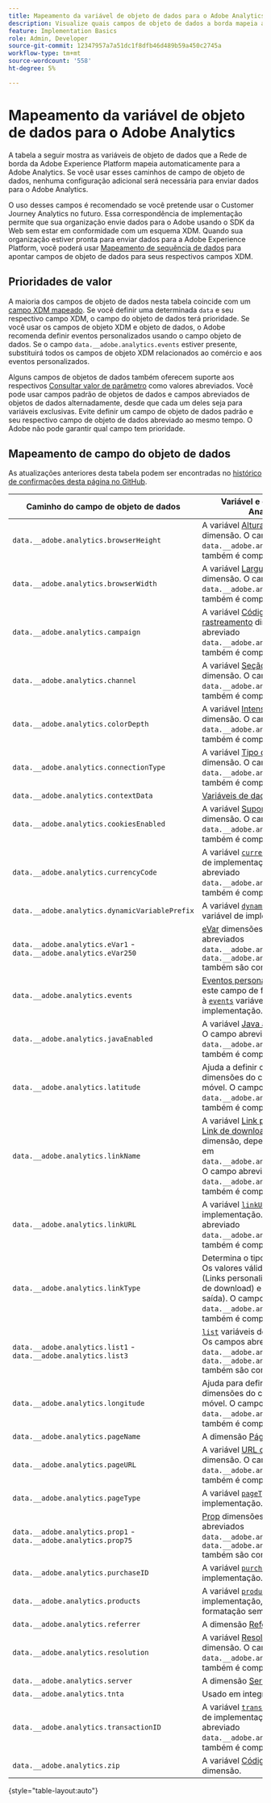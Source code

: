 ```yaml
---
title: Mapeamento da variável de objeto de dados para o Adobe Analytics
description: Visualize quais campos de objeto de dados a borda mapeia automaticamente para variáveis do Analytics.
feature: Implementation Basics
role: Admin, Developer
source-git-commit: 12347957a7a51dc1f8dfb46d489b59a450c2745a
workflow-type: tm+mt
source-wordcount: '558'
ht-degree: 5%

---
```


# Mapeamento da variável de objeto de dados para o Adobe Analytics

A tabela a seguir mostra as variáveis de objeto de dados que a Rede de borda da Adobe Experience Platform mapeia automaticamente para a Adobe Analytics. Se você usar esses caminhos de campo de objeto de dados, nenhuma configuração adicional será necessária para enviar dados para o Adobe Analytics.

O uso desses campos é recomendado se você pretende usar o Customer Journey Analytics no futuro. Essa correspondência de implementação permite que sua organização envie dados para o Adobe usando o SDK da Web sem estar em conformidade com um esquema XDM. Quando sua organização estiver pronta para enviar dados para a Adobe Experience Platform, você poderá usar [Mapeamento de sequência de dados](https://experienceleague.adobe.com/docs/experience-platform/datastreams/data-prep.html#mapping) para apontar campos de objeto de dados para seus respectivos campos XDM.

## Prioridades de valor

A maioria dos campos de objeto de dados nesta tabela coincide com um [campo XDM mapeado](xdm-var-mapping.md). Se você definir uma determinada `data` e seu respectivo campo XDM, o campo do objeto de dados terá prioridade. Se você usar os campos de objeto XDM e objeto de dados, o Adobe recomenda definir eventos personalizados usando o campo objeto de dados. Se o campo `data.__adobe.analytics.events` estiver presente, substituirá todos os campos de objeto XDM relacionados ao comércio e aos eventos personalizados.

Alguns campos de objetos de dados também oferecem suporte aos respectivos [Consultar valor de parâmetro](../validate/query-parameters.md) como valores abreviados. Você pode usar campos padrão de objetos de dados e campos abreviados de objetos de dados alternadamente, desde que cada um deles seja para variáveis exclusivas. Evite definir um campo de objeto de dados padrão e seu respectivo campo de objeto de dados abreviado ao mesmo tempo. O Adobe não pode garantir qual campo tem prioridade.

## Mapeamento de campo do objeto de dados

As atualizações anteriores desta tabela podem ser encontradas no [histórico de confirmações desta página no GitHub](https://github.com/AdobeDocs/analytics.en/commits/main/help/implement/aep-edge/data-var-mapping.md).

| Caminho do campo de objeto de dados | Variável e descrição do Analytics |
| --- | --- |
| `data.__adobe.analytics.browserHeight` | A variável [Altura do navegador](../../components/dimensions/browser-height.md) dimensão. O campo abreviado `data.__adobe.analytics.bh` O também é compatível. |
| `data.__adobe.analytics.browserWidth` | A variável [Largura do navegador](../../components/dimensions/browser-width.md) dimensão. O campo abreviado `data.__adobe.analytics.bw` O também é compatível. |
| `data.__adobe.analytics.campaign` | A variável [Código de rastreamento](../../components/dimensions/tracking-code.md) dimensão. O campo abreviado `data.__adobe.analytics.v0` O também é compatível. |
| `data.__adobe.analytics.channel` | A variável [Seção do site](../../components/dimensions/site-section.md) dimensão. O campo abreviado `data.__adobe.analytics.ch` O também é compatível. |
| `data.__adobe.analytics.colorDepth` | A variável [Intensidade de cor](../../components/dimensions/color-depth.md) dimensão. O campo abreviado `data.__adobe.analytics.c` O também é compatível. |
| `data.__adobe.analytics.connectionType` | A variável [Tipo de conexão](../../components/dimensions/connection-type.md) dimensão. O campo abreviado `data.__adobe.analytics.ct` O também é compatível. |
| `data.__adobe.analytics.contextData` | [Variáveis de dados de contexto](/help/implement/vars/page-vars/contextdata.md). |
| `data.__adobe.analytics.cookiesEnabled` | A variável [Suporte a cookies](../../components/dimensions/cookie-support.md) dimensão. O campo abreviado `data.__adobe.analytics.k` O também é compatível. |
| `data.__adobe.analytics.currencyCode` | A variável [`currencyCode`](../vars/config-vars/currencycode.md) variável de implementação. O campo abreviado `data.__adobe.analytics.cc` O também é compatível. |
| `data.__adobe.analytics.dynamicVariablePrefix` | A variável [`dynamicVariablePrefix`](../vars/config-vars/dynamicvariableprefix.md) variável de implementação. |
| `data.__adobe.analytics.eVar1` - `data.__adobe.analytics.eVar250` | [eVar](../../components/dimensions/evar.md) dimensões. Os campos abreviados `data.__adobe.analytics.v1` - `data.__adobe.analytics.v250` também são compatíveis. |
| `data.__adobe.analytics.events` | [Eventos personalizados](../../components/metrics/custom-events.md). Formatar este campo de forma semelhante à [`events`](../vars/page-vars/events/events-overview.md) variável de implementação. |
| `data.__adobe.analytics.javaEnabled` | A variável [Java ativado](../../components/dimensions/java-enabled.md) dimensão. O campo abreviado `data.__adobe.analytics.v` O também é compatível. |
| `data.__adobe.analytics.latitude` | Ajuda a definir o [Localização](../../components/dimensions/lifecycle-dimensions.md) dimensões do ciclo de vida móvel. O campo abreviado `data.__adobe.analytics.lat` O também é compatível. |
| `data.__adobe.analytics.linkName` | A variável [Link personalizado](../../components/dimensions/custom-link.md), [Link de download](../../components/dimensions/download-link.md)ou [Link de saída](../../components/dimensions/exit-link.md) dimensão, dependendo do valor em `data.__adobe.analytics.linkType`. O campo abreviado `data.__adobe.analytics.pev2` O também é compatível. |
| `data.__adobe.analytics.linkURL` | A variável [`linkURL`](../vars/config-vars/linkurl.md) variável de implementação. O campo abreviado `data.__adobe.analytics.pev1` O também é compatível. |
| `data.__adobe.analytics.linkType` | Determina o tipo de link clicado. Os valores válidos incluem `o` (Links personalizados), `d` (Links de download) e `e` (Links de saída). O campo abreviado `data.__adobe.analytics.pe` O também é compatível. |
| `data.__adobe.analytics.list1` - `data.__adobe.analytics.list3` | [`list`](/help/implement/vars/page-vars/list.md) variáveis de implementação. Os campos abreviados `data.__adobe.analytics.l1` - `data.__adobe.analytics.list3` também são compatíveis. |
| `data.__adobe.analytics.longitude` | Ajuda para definir o [Localização](../../components/dimensions/lifecycle-dimensions.md) dimensões do ciclo de vida móvel. O campo abreviado `data.__adobe.analytics.lon` O também é compatível. |
| `data.__adobe.analytics.pageName` | A dimensão [Página](/help/components/dimensions/page.md). |
| `data.__adobe.analytics.pageURL` | A variável [URL da página](/help/components/dimensions/page-url.md) dimensão. O campo abreviado `data.__adobe.analytics.g` O também é compatível. |
| `data.__adobe.analytics.pageType` | A variável [`pageType`](../vars/page-vars/pagetype.md) variável de implementação. |
| `data.__adobe.analytics.prop1` - `data.__adobe.analytics.prop75` | [Prop](../../components/dimensions/prop.md) dimensões. Os campos abreviados `data.__adobe.analytics.c1` - `data.__adobe.analytics.c75` também são compatíveis. |
| `data.__adobe.analytics.purchaseID` | A variável [`purchaseID`](../vars/page-vars/purchaseid.md) variável de implementação. |
| `data.__adobe.analytics.products` | A variável [`products`](../vars/page-vars/products.md) variável de implementação, seguindo uma formatação semelhante. |
| `data.__adobe.analytics.referrer` | A dimensão [Referenciador](/help/components/dimensions/referrer.md). |
| `data.__adobe.analytics.resolution` | A variável [Resolução do monitor](../../components/dimensions/monitor-resolution.md) dimensão. O campo abreviado `data.__adobe.analytics.s` O também é compatível. |
| `data.__adobe.analytics.server` | A dimensão [Servidor](/help/components/dimensions/server.md). |
| `data.__adobe.analytics.tnta` | Usado em integrações A4T. |
| `data.__adobe.analytics.transactionID` | A variável [`transactionID`](../vars/page-vars/transactionid.md) variável de implementação. O campo abreviado `data.__adobe.analytics.xact` O também é compatível. |
| `data.__adobe.analytics.zip` | A variável [Código postal](../../components/dimensions/zip-code.md) dimensão. |

{style="table-layout:auto"}
